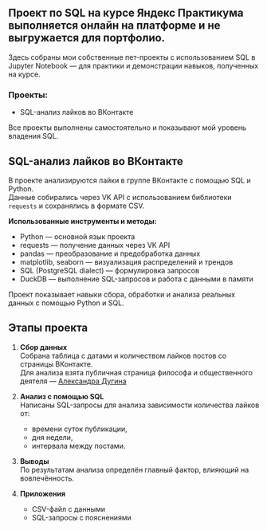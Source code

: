 ## Проект по SQL на курсе Яндекс Практикума выполняется онлайн на платформе и не выгружается для портфолио.

Здесь собраны мои собственные пет-проекты с использованием SQL в Jupyter Notebook — для практики и демонстрации навыков, полученных на курсе.

### Проекты:
- SQL-анализ лайков во ВКонтакте

Все проекты выполнены самостоятельно и показывают мой уровень владения SQL.

## SQL-анализ лайков во ВКонтакте

В проекте анализируются лайки в группе ВКонтакте с помощью SQL и Python.  
Данные собирались через VK API с использованием библиотеки `requests` и сохранялись в формате CSV.

**Использованные инструменты и методы:**

- Python — основной язык проекта  
- requests — получение данных через VK API  
- pandas — преобразование и предобработка данных  
- matplotlib, seaborn — визуализация распределений и трендов  
- SQL (PostgreSQL dialect) — формулировка запросов  
- DuckDB — выполнение SQL-запросов и работа с данными в памяти  

Проект показывает навыки сбора, обработки и анализа реальных данных с помощью Python и SQL.

## Этапы проекта

1. **Сбор данных**  
   Собрана таблица с датами и количеством лайков постов со страницы ВКонтакте.  
   Для анализа взята публичная страница философа и общественного деятеля — [Александра Дугина](https://vk.com/duginag)

2. **Анализ с помощью SQL**  
   Написаны SQL-запросы для анализа зависимости количества лайков от:
   - времени суток публикации,
   - дня недели,
   - интервала между постами.

3. **Выводы**  
   По результатам анализа определён главный фактор, влияющий на вовлечённость.

4. **Приложения**  
   - CSV-файл с данными  
   - SQL-запросы с пояснениями